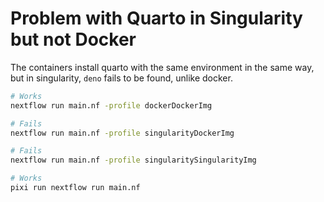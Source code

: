 # Problem with Quarto in Singularity but not Docker

The containers install quarto with the same environment in the same way, but in singularity, `deno` fails to be found, unlike docker.

```bash
# Works
nextflow run main.nf -profile dockerDockerImg
```

```bash
# Fails
nextflow run main.nf -profile singularityDockerImg
```

```bash
# Fails
nextflow run main.nf -profile singularitySingularityImg
```

```bash
# Works
pixi run nextflow run main.nf
```